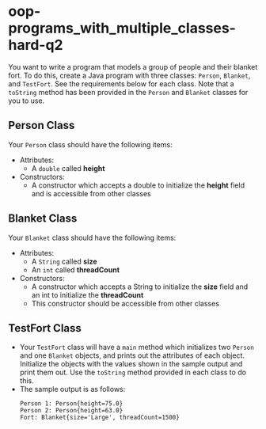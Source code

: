 # oop-programs_with_multiple_classes-hard-q2

You want to write a program that models a group of people and their blanket fort. To do this, create a Java program with
three classes: `Person`, `Blanket`, and `TestFort`. See the requirements below for each class. Note that a `toString`
method has been provided in the `Person` and `Blanket` classes for you to use.

## Person Class

Your `Person` class should have the following items:

- Attributes:
    - A `double` called **height**
- Constructors:
    - A constructor which accepts a double to initialize the **height** field and is accessible from other classes

## Blanket Class

Your `Blanket` class should have the following items:

- Attributes:
    - A `String` called **size**
    - An `int` called **threadCount**
- Constructors:
    - A constructor which accepts a String to initialize the **size** field and an int to initialize the **threadCount**
    - This constructor should be accessible from other classes

## TestFort Class

- Your `TestFort` class will have a `main` method which initializes two `Person` and one `Blanket` objects, and prints
  out the attributes of each object. Initialize the objects with the values shown in the sample output and print them
  out. Use the `toString` method provided in each class to do this.
- The sample output is as follows:
  ```
  Person 1: Person{height=75.0}
  Person 2: Person{height=63.0}
  Fort: Blanket{size='Large', threadCount=1500}
  ```


